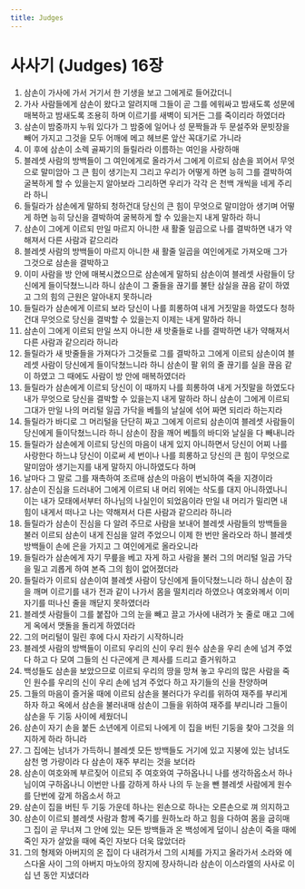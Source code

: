 ```yaml
---
title: Judges
---
```


# 사사기 (Judges) 16장
1. 삼손이 가사에 가서 거기서 한 기생을 보고 그에게로 들어갔더니
1. 가사 사람들에게 삼손이 왔다고 알려지매 그들이 곧 그를 에워싸고 밤새도록 성문에 매복하고 밤새도록 조용히 하며 이르기를 새벽이 되거든 그를 죽이리라 하였더라
1. 삼손이 밤중까지 누워 있다가 그 밤중에 일어나 성 문짝들과 두 문설주와 문빗장을 빼어 가지고 그것을 모두 어깨에 메고 헤브론 앞산 꼭대기로 가니라
1. 이 후에 삼손이 소렉 골짜기의 들릴라라 이름하는 여인을 사랑하매
1. 블레셋 사람의 방백들이 그 여인에게로 올라가서 그에게 이르되 삼손을 꾀어서 무엇으로 말미암아 그 큰 힘이 생기는지 그리고 우리가 어떻게 하면 능히 그를 결박하여 굴복하게 할 수 있을는지 알아보라 그리하면 우리가 각각 은 천백 개씩을 네게 주리라 하니
1. 들릴라가 삼손에게 말하되 청하건대 당신의 큰 힘이 무엇으로 말미암아 생기며 어떻게 하면 능히 당신을 결박하여 굴복하게 할 수 있을는지 내게 말하라 하니
1. 삼손이 그에게 이르되 만일 마르지 아니한 새 활줄 일곱으로 나를 결박하면 내가 약해져서 다른 사람과 같으리라
1. 블레셋 사람의 방백들이 마르지 아니한 새 활줄 일곱을 여인에게로 가져오매 그가 그것으로 삼손을 결박하고
1. 이미 사람을 방 안에 매복시켰으므로 삼손에게 말하되 삼손이여 블레셋 사람들이 당신에게 들이닥쳤느니라 하니 삼손이 그 줄들을 끊기를 불탄 삼실을 끊음 같이 하였고 그의 힘의 근원은 알아내지 못하니라
1. 들릴라가 삼손에게 이르되 보라 당신이 나를 희롱하여 내게 거짓말을 하였도다 청하건대 무엇으로 당신을 결박할 수 있을는지 이제는 내게 말하라 하니
1. 삼손이 그에게 이르되 만일 쓰지 아니한 새 밧줄들로 나를 결박하면 내가 약해져서 다른 사람과 같으리라 하니라
1. 들릴라가 새 밧줄들을 가져다가 그것들로 그를 결박하고 그에게 이르되 삼손이여 블레셋 사람이 당신에게 들이닥쳤느니라 하니 삼손이 팔 위의 줄 끊기를 실을 끊음 같이 하였고 그 때에도 사람이 방 안에 매복하였더라
1. 들릴라가 삼손에게 이르되 당신이 이 때까지 나를 희롱하여 내게 거짓말을 하였도다 내가 무엇으로 당신을 결박할 수 있을는지 내게 말하라 하니 삼손이 그에게 이르되 그대가 만일 나의 머리털 일곱 가닥을 베틀의 날실에 섞어 짜면 되리라 하는지라
1. 들릴라가 바디로 그 머리털을 단단히 짜고 그에게 이르되 삼손이여 블레셋 사람들이 당신에게 들이닥쳤느니라 하니 삼손이 잠을 깨어 베틀의 바디와 날실을 다 빼내니라
1. 들릴라가 삼손에게 이르되 당신의 마음이 내게 있지 아니하면서 당신이 어찌 나를 사랑한다 하느냐 당신이 이로써 세 번이나 나를 희롱하고 당신의 큰 힘이 무엇으로 말미암아 생기는지를 내게 말하지 아니하였도다 하며
1. 날마다 그 말로 그를 재촉하여 조르매 삼손의 마음이 번뇌하여 죽을 지경이라
1. 삼손이 진심을 드러내어 그에게 이르되 내 머리 위에는 삭도를 대지 아니하였나니 이는 내가 모태에서부터 하나님의 나실인이 되었음이라 만일 내 머리가 밀리면 내 힘이 내게서 떠나고 나는 약해져서 다른 사람과 같으리라 하니라
1. 들릴라가 삼손이 진심을 다 알려 주므로 사람을 보내어 블레셋 사람들의 방백들을 불러 이르되 삼손이 내게 진심을 알려 주었으니 이제 한 번만 올라오라 하니 블레셋 방백들이 손에 은을 가지고 그 여인에게로 올라오니라
1. 들릴라가 삼손에게 자기 무릎을 베고 자게 하고 사람을 불러 그의 머리털 일곱 가닥을 밀고 괴롭게 하여 본즉 그의 힘이 없어졌더라
1. 들릴라가 이르되 삼손이여 블레셋 사람이 당신에게 들이닥쳤느니라 하니 삼손이 잠을 깨며 이르기를 내가 전과 같이 나가서 몸을 떨치리라 하였으나 여호와께서 이미 자기를 떠나신 줄을 깨닫지 못하였더라
1. 블레셋 사람들이 그를 붙잡아 그의 눈을 빼고 끌고 가사에 내려가 놋 줄로 매고 그에게 옥에서 맷돌을 돌리게 하였더라
1. 그의 머리털이 밀린 후에 다시 자라기 시작하니라
1. 블레셋 사람의 방백들이 이르되 우리의 신이 우리 원수 삼손을 우리 손에 넘겨 주었다 하고 다 모여 그들의 신 다곤에게 큰 제사를 드리고 즐거워하고
1. 백성들도 삼손을 보았으므로 이르되 우리의 땅을 망쳐 놓고 우리의 많은 사람을 죽인 원수를 우리의 신이 우리 손에 넘겨 주었다 하고 자기들의 신을 찬양하며
1. 그들의 마음이 즐거울 때에 이르되 삼손을 불러다가 우리를 위하여 재주를 부리게 하자 하고 옥에서 삼손을 불러내매 삼손이 그들을 위하여 재주를 부리니라 그들이 삼손을 두 기둥 사이에 세웠더니
1. 삼손이 자기 손을 붙든 소년에게 이르되 나에게 이 집을 버틴 기둥을 찾아 그것을 의지하게 하라 하니라
1. 그 집에는 남녀가 가득하니 블레셋 모든 방백들도 거기에 있고 지붕에 있는 남녀도 삼천 명 가량이라 다 삼손이 재주 부리는 것을 보더라
1. 삼손이 여호와께 부르짖어 이르되 주 여호와여 구하옵나니 나를 생각하옵소서 하나님이여 구하옵나니 이번만 나를 강하게 하사 나의 두 눈을 뺀 블레셋 사람에게 원수를 단번에 갚게 하옵소서 하고
1. 삼손이 집을 버틴 두 기둥 가운데 하나는 왼손으로 하나는 오른손으로 껴 의지하고
1. 삼손이 이르되 블레셋 사람과 함께 죽기를 원하노라 하고 힘을 다하여 몸을 굽히매 그 집이 곧 무너져 그 안에 있는 모든 방백들과 온 백성에게 덮이니 삼손이 죽을 때에 죽인 자가 살았을 때에 죽인 자보다 더욱 많았더라
1. 그의 형제와 아버지의 온 집이 다 내려가서 그의 시체를 가지고 올라가서 소라와 에스다올 사이 그의 아버지 마노아의 장지에 장사하니라 삼손이 이스라엘의 사사로 이십 년 동안 지냈더라